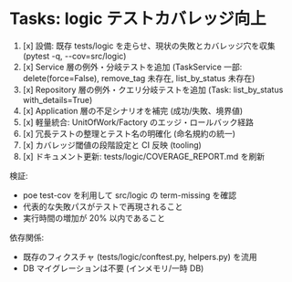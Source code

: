# Tasks: logic テストカバレッジ向上

<!-- OPENSPEC:START -->

1. [x] 設備: 既存 tests/logic を走らせ、現状の失敗とカバレッジ穴を収集 (pytest -q, --cov=src/logic)
2. [x] Service 層の例外・分岐テストを追加 (TaskService 一部: delete(force=False), remove_tag 未存在, list_by_status 未存在)
3. [x] Repository 層の例外・クエリ分岐テストを追加 (Task: list_by_status with_details=True)
4. [x] Application 層の不足シナリオを補完 (成功/失敗、境界値)
5. [x] 軽量統合: UnitOfWork/Factory のエッジ・ロールバック経路
6. [x] 冗長テストの整理とテスト名の明確化 (命名規約の統一)
7. [x] カバレッジ閾値の段階設定と CI 反映 (tooling)
8. [x] ドキュメント更新: tests/logic/COVERAGE_REPORT.md を刷新

検証:

- poe test-cov を利用して src/logic の term-missing を確認
- 代表的な失敗パスがテストで再現されること
- 実行時間の増加が 20% 以内であること

依存関係:

- 既存のフィクスチャ (tests/logic/conftest.py, helpers.py) を流用
- DB マイグレーションは不要 (インメモリ/一時 DB)

<!-- OPENSPEC:END -->
